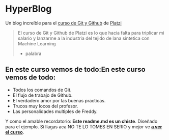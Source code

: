 # HyperBlog 
Un blog increíble para el [curso de Git y Github](https://platzi.com/curso/git-github/ "curso de Git y Github") de [Platzi](https://platzi.com "Platzi")
> El curso de Git y Github de Platzi es lo que hacia falta para triplicar mi salario y lanzarme a la industria del tejido de lana sintetica con Machine Learning
> - palabra

## En este curso vemos de todo:En este curso vemos de todo:
* Todos los comandos de Git.
* El flujo de trabajo de Github.
* El verdadero amor por las buenas practicas.
* Trucos muy locos del profesor.
* Las personalidades multiples de Freddy.

Y como el amable recordatorio: **Este readme.md es un chiste**. Diseñado para el ejemplo. Si llagas aca NO TE LO TOMES EN SERIO y mejor ve [**a ver el curso**](https://platzi.com/cursos/git-github/ "a ver el curso").
